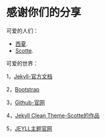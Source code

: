 感谢你们的分享
============

可爱的人们：

* [西夏](https://github.com/zxixia/jekyll-xixia).
* [Scotte](https://github.com/scotte/jekyll-clean).

可爱的世界：

1，[Jekyll-官方文档][jekyll-url]

2，[Bootstrap][bootstrap-url]

3，[Github-官网][github-url]

4，[Jekyll Clean Theme-Scotte的作品][Jekyll-Clean-Theme-url]

5，[JEYLL主题官网][主题官网-url]

[jekyll-url]: http://jekyllrb.com/
[bootstrap-url]: http://getbootstrap.com/
[github-url]: https://github.com/
[Jekyll-Clean-Theme-url]: https://github.com/scotte/jekyll-clean
[主题官网-url]: http://jekyllthemes.org/

